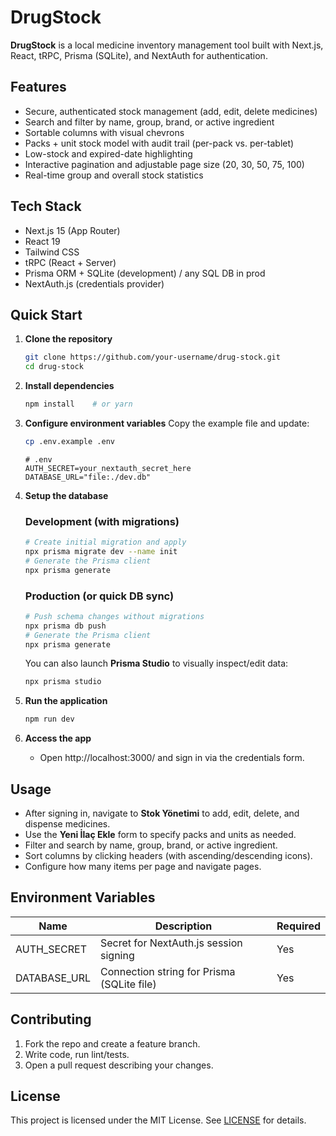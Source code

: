# DrugStock

**DrugStock** is a local medicine inventory management tool built with Next.js, React, tRPC, Prisma (SQLite), and NextAuth for authentication.

## Features
- Secure, authenticated stock management (add, edit, delete medicines)
- Search and filter by name, group, brand, or active ingredient
- Sortable columns with visual chevrons
- Packs + unit stock model with audit trail (per-pack vs. per-tablet)
- Low-stock and expired-date highlighting
- Interactive pagination and adjustable page size (20, 30, 50, 75, 100)
- Real-time group and overall stock statistics

## Tech Stack
- Next.js 15 (App Router)
- React 19
- Tailwind CSS
- tRPC (React + Server)
- Prisma ORM + SQLite (development) / any SQL DB in prod
- NextAuth.js (credentials provider)

## Quick Start
1. **Clone the repository**
   ```bash
   git clone https://github.com/your-username/drug-stock.git
   cd drug-stock
   ```
2. **Install dependencies**
   ```bash
   npm install    # or yarn
   ```
3. **Configure environment variables**
   Copy the example file and update:
   ```bash
   cp .env.example .env
   ```
   ```env
   # .env
   AUTH_SECRET=your_nextauth_secret_here
   DATABASE_URL="file:./dev.db"
   ```
4. **Setup the database**

   ### Development (with migrations)
   ```bash
   # Create initial migration and apply
   npx prisma migrate dev --name init
   # Generate the Prisma client
   npx prisma generate
   ```

   ### Production (or quick DB sync)
   ```bash
   # Push schema changes without migrations
   npx prisma db push
   # Generate the Prisma client
   npx prisma generate
   ```

   You can also launch **Prisma Studio** to visually inspect/edit data:
   ```bash
   npx prisma studio
   ```

5. **Run the application**
   ```bash
   npm run dev
   ```

6. **Access the app**
   - Open http://localhost:3000/ and sign in via the credentials form.

## Usage
- After signing in, navigate to **Stok Yönetimi** to add, edit, delete, and dispense medicines.
- Use the **Yeni İlaç Ekle** form to specify packs and units as needed.
- Filter and search by name, group, brand, or active ingredient.
- Sort columns by clicking headers (with ascending/descending icons).
- Configure how many items per page and navigate pages.

## Environment Variables
| Name           | Description                                  | Required |
|----------------|----------------------------------------------|----------|
| AUTH_SECRET    | Secret for NextAuth.js session signing       | Yes      |
| DATABASE_URL   | Connection string for Prisma (SQLite file)   | Yes      |

## Contributing
1. Fork the repo and create a feature branch.
2. Write code, run lint/tests.
3. Open a pull request describing your changes.

## License
This project is licensed under the MIT License. See [LICENSE](LICENSE) for details.
